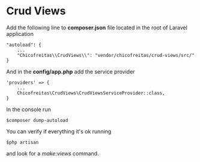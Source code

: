 # Crud Views

Add the following line to __composer.json__ file located in the root of Laravel application

    "autoload": {
        ...
        "Chicofreitas\\CrudViews\\": "vendor/chicofreitas/crud-views/src/"
    }

And in the __config/app.php__ add the service provider

    'providers' => {
        ...
        Chicofreitas\CrudViews\CrudViewsServiceProvider::class,
    }

In the console run

    $composer dump-autoload

You can verify if everything it's ok running

    $php artisan

and look for a _make:views_ command.